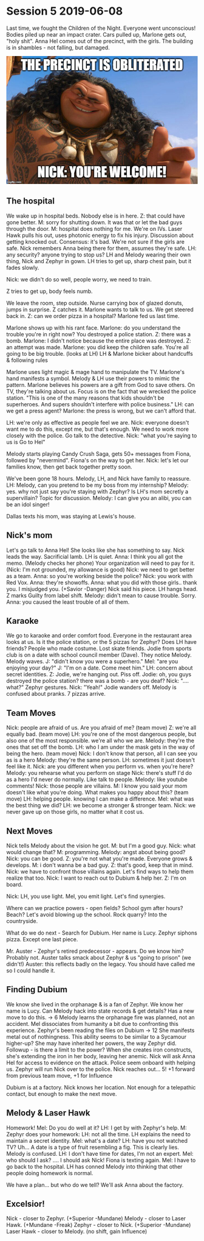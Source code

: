 <!-- TITLE: Session 6 -->
<!-- SUBTITLE: A quick summary of Session 6 -->

# Session 5 2019-06-08
Last time, we fought the Children of the Night.
Everyone went unconscious! Bodies piled up near an impact crater.
Cars pulled up, Marlone gets out, "holy shit".
Anna Hel comes out of the precinct, with the girls.
The building is in shambles - not falling, but damaged.

![3309 Xj](/uploads/sycamour/3309-xj.jpg "3309 Xj")

## The hospital

We wake up in hospital beds. Nobody else is in here.
Z: that could have gone better. M: sorry for shutting down. It was that or let the bad guys through the door.
M: hospital does nothing for me.
We're on IVs. Laser Hawk pulls his out, uses photonic energy to fix his injury.
Discussion about getting knocked out. Consensus: it's bad.
We're not sure if the girls are safe. Nick remembers Anna being there for them, assumes they're safe.
LH: any security? anyone trying to stop us?
LH and Melody wearing their own thing, Nick and Zephyr in gown.
LH tries to get up, sharp chest pain, but it fades slowly.

Nick: we didn't do so well, people worry, we need to train.

Z tries to get up, body feels numb.

We leave the room, step outside. Nurse carrying box of glazed donuts, jumps in surprise. Z catches it.
Marlone wants to talk to us.
We get steered back in.
Z: can we order pizza in a hospital? Marlone fed us last time.

Marlone shows up with his rant face.
Marlone: do you understand the trouble you're in right now? You destroyed a police station.
Z: there was a bomb.
Marlone: I didn't notice because the entire place was destroyed.
Z: an attempt was made.
Marlone: you did keep the children safe. You're all going to be big trouble. (looks at LH)
LH & Marlone bicker about handcuffs & following rules

Marlone uses light magic & mage hand to manipulate the TV.
Marlone's hand manifests a symbol. Melody & LH use their powers to mimic the pattern.
Marlone believes his powers are a gift from God to save others.
On TV, they're talking about us. Focus is on the fact that we wrecked the police station. "This is one of the many reasons that kids shouldn't be superheroes. And supers shouldn't interfere with police business."
LH: can we get a press agent?
Marlone: the press is wrong, but we can't afford that.

LH: we're only as effective as people feel we are.
Nick: everyone doesn't want me to do this, except me, but that's enough.
We need to work more closely with the police.
Go talk to the detective.
Nick: "what you're saying to us is Go to Hel"

Melody starts playing Candy Crush Saga, gets 50+ messages from Fiona, followed by "nevermind".
Fiona's on the way to get her.
Nick: let's let our families know, then get back together pretty soon.

We've been gone 18 hours. Melody, LH, and Nick have family to reassure.
LH: Melody, can you pretend to be my boss from my internship?
Melody: yes. why not just say you're staying with Zephyr?
Is LH's mom secretly a supervillain? Topic for discussion.
Melody: I can give you an alibi, you can be an idol singer!

Dallas texts his mom, was staying at Lewis's house.

## Nick's mom

Let's go talk to Anna Hel! She looks like she has something to say.
Nick leads the way. Sacrificial lamb. LH is quiet.
Anna: I think you all got the memo. (Melody checks her phone)
Your organization will need to pay for it. (Nick: I'm not grounded, my allowance is good)
Nick: we need to get better as a team. Anna: so you're working beside the police? Nick: you work with Red Vox. Anna: they're showoffs.
Anna: what you did with those girls.. thank you. I misjudged you. (+Savior -Danger)
Nick said his piece. LH hangs head. Z marks Guilty from label shift.
Melody: didn't mean to cause trouble. Sorry. Anna: you caused the least trouble of all of them.

## Karaoke

We go to karaoke and order comfort food.
Everyone in the restaurant area looks at us. Is it the police station, or the 5 pizzas for Zephyr?
Does LH have friends? People who made costume. Lost skate friends.
Jodie from sports club is on a date with school council member (Dave). They notice Melody. Melody waves.
J: "didn't know you were a superhero." Mel: "are you enjoying your day?" J: "I'm on a date. Come meet him."
LH: concern about secret identities.
Z: Jodie, we're hanging out. Piss off.
Jodie: oh, you guys destroyed the police station? there was a bomb - are you deaf?
Nick: ".... what?"  Zephyr gestures. Nick: "Yeah!"
Jodie wanders off. Melody is confused about pranks.
7 pizzas arrive.

## Team Moves

Nick: people are afraid of us. Are you afraid of me? (team move)
Z: we're all equally bad. (team move)
LH: you're one of the most dangerous people, but also one of the most responsible. we're all who we are.
Melody: they're the ones that set off the bomb.
LH: who I am under the mask gets in the way of being the hero. (team move)
Nick: I don't know that person, all I can see you as is a hero
Melody: they're the same person.
LH: sometimes it just doesn't feel like it.
Nick: are you different when you perform vs. when you're here?
Melody: you rehearse what you perform on stage
Nick: there's stuff I'd do as a hero I'd never do normally. Like talk to people.
Melody: like youtube comments! Nick: those people are villains.
M: I know you said your mom doesn't like what you're doing. What makes you happy about this? (team move)
LH: helping people. knowing I can make a difference.
Mel: what was the best thing we did? LH: we become a stronger & stronger team.
Nick: we never gave up on those girls, no matter what it cost us.

## Next Moves

Nick tells Melody about the vision he got.
M: but I'm a good guy. Nick: what would change that? M: programming.
Melody: angst about being good? Nick: you can be good.
Z: you're not what you're made. Everyone grows & develops.
M: i don't wanna be a bad guy. Z: that's good, keep that in mind.
Nick: we have to confront those villains again. Let's find ways to help them realize that too.
Nick: I want to reach out to Dubium & help her.
Z: I'm on board.

Nick: LH, you use light. Mel, you emit light. Let's find synergies.

Where can we practice powers - open fields? School gym after hours? Beach? Let's avoid blowing up the school. Rock quarry? Into the countryside.

What do we do next - Search for Dubium.
Her name is Lucy.
Zephyr siphons pizza. Except one last piece.

Mr. Auster - Zephyr's retired predecessor - appears.
Do we know him? Probably not.
Auster talks smack about Zephyr & us "going to prison" (we didn't!)
Auster: this reflects badly on the legacy. You should have called me so I could handle it.

## Finding Dubium

We know she lived in the orphanage & is a fan of Zephyr. We know her name is Lucy.
Can Melody hack into state records & get details? Has a new move to do this. -> 6
Melody learns the orphanage fire was planned, not an accident. Mel dissociates from humanity a bit due to confronting this experience.
Zephyr's been reading the files on Dubium -> 12
She manifests metal out of nothingness.
This ability seems to be similar to a Sycamour higher-up? She may have inherited her powers, the way Zephyr did. Followup - is there a limit to the power? When she creates iron constructs, she's extending the iron in her body, leaving her anemic.
Nick will ask Anna Hel for access to evidence on the attack. Police seem onboard with helping us. Zephyr will run Nick over to the police.
Nick reaches out... 5! +1 forward from previous team move, +1 for Influence

Dubium is at a factory. Nick knows her location.
Not enough for a telepathic contact, but enough to make the next move.

## Melody & Laser Hawk

Homework! Mel: Do you do well at it? LH: I get by with Zephyr's help. M: Zephyr does your homework: LH: not all the time.
LH explains the need to maintain a secret identity.
Mel: what's a date? LH: have you not watched TV? Uh...
A date is a type of fruit resembling a fig. This is clearly lies. Melody is confused.
LH: I don't have time for dates, I'm not an expert.
Mel: who should I ask? .... I should ask Nick!
Fiona is texting again. Mel: I have to go back to the hospital.
LH has conned Melody into thinking that other people doing homework is normal.

We have a plan... but who do we tell?
We'll ask Anna about the factory.

## Excelsior!

Nick - closer to Zephyr. (+Superior -Mundane)
Melody - closer to Laser Hawk. (+Mundane -Freak)
Zephyr - closer to Nick. (+Superior -Mundane)
Laser Hawk - closer to Melody. (no shift, gain Influence)
